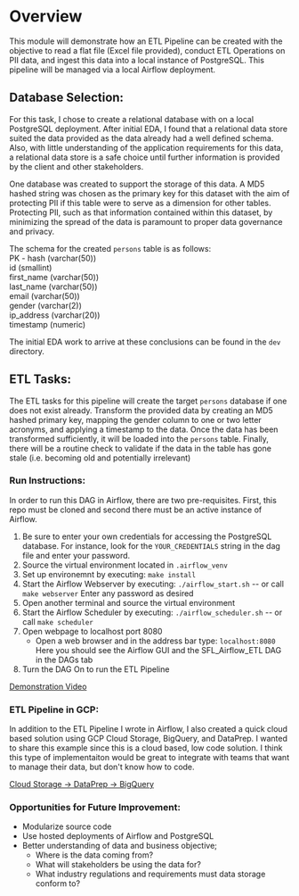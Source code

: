 # Overview

This module will demonstrate how an ETL Pipeline can be created with the objective to read a flat file (Excel file provided), conduct ETL Operations on PII data, and ingest this data into a local instance of PostgreSQL. This pipeline will be managed via a local Airflow deployment.

## Database Selection:

For this task, I chose to create a relational database with on a local PostgreSQL deployment. After initial EDA, I found that a relational data store suited the data provided as the data already had a well defined schema. Also, with little understanding of the application requirements for this data, a relational data store is a safe choice until further information is provided by the client and other stakeholders. 

One database was created to support the storage of this data. A MD5 hashed string was chosen as the primary key for this dataset with the aim of protecting PII if this table were to serve as a dimension for other tables. Protecting PII, such as that information contained within this dataset, by minimizing the spread of the data is paramount to proper data governance and privacy. 

The schema for the created `persons` table is as follows:<br>
PK - hash (varchar(50)) <br>
id (smallint) <br>
first_name (varchar(50)) <br>
last_name (varchar(50)) <br>
email (varchar(50)) <br>
gender (varchar(2)) <br>
ip_address (varchar(20)) <br>
timestamp (numeric) <br>

The initial EDA work to arrive at these conclusions can be found in the `dev` directory.

## ETL Tasks:

The ETL tasks for this pipeline will create the target `persons` database if one does not exist already. Transform the provided data by creating an MD5 hashed primary key, mapping the gender column to one or two letter acronyms, and applying a timestamp to the data. Once the data has been transformed sufficiently, it will be loaded into the `persons` table. Finally, there will be a routine check to validate if the data in the table has gone stale (i.e. becoming old and potentially irrelevant)

### Run Instructions:
In order to run this DAG in Airflow, there are two pre-requisites. First, this repo must be cloned and second there must be an active instance of Airflow.

1. Be sure to enter your own credentials for accessing the PostgreSQL database. For instance, look for the `YOUR_CREDENTIALS` string in the dag file and enter your password. 
2. Source the virtual environment located in `.airflow_venv`
3. Set up environemnt by executing: `make install`
4. Start the Airflow Webserver by executing: `./airflow_start.sh` -- or call `make webserver`
    Enter any password as desired
5. Open another terminal and source the virtual environment
6. Start the Airflow Scheduler by executing: `./airflow_scheduler.sh` -- or call `make scheduler`
7. Open webpage to localhost port 8080
    - Open a web browser and in the address bar type: `localhost:8080`
Here you should see the Airflow GUI and the SFL_Airflow_ETL DAG in the DAGs tab
8. Turn the DAG On to run the ETL Pipeline

[Demonstration Video](https://youtu.be/fBfXb-7X1mY)

### ETL Pipeline in GCP:

In addition to the ETL Pipeline I wrote in Airflow, I also created a quick cloud based solution using GCP Cloud Storage, BigQuery, and DataPrep. I wanted to share this example since this is a cloud based, low code solution. I think this type of implementaiton would be great to integrate with teams that want to manage their data, but don't know how to code. 

[Cloud Storage -> DataPrep -> BigQuery](https://youtu.be/rQxzZBW_iRU)

### Opportunities for Future Improvement:
- Modularize source code
- Use hosted deployments of Airflow and PostgreSQL
- Better understanding of data and business objective;
    - Where is the data coming from?
    - What will stakeholders be using the data for?
    - What industry regulations and requirements must data storage conform to?
